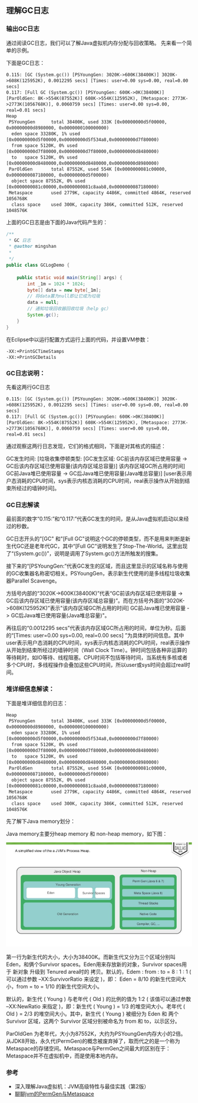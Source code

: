 ## 理解GC日志

### 输出GC日志

通过阅读GC日志，我们可以了解Java虚拟机内存分配与回收策略。
先来看一个简单的示例。

下面是GC日志：

```
0.115: [GC (System.gc()) [PSYoungGen: 3020K->600K(38400K)] 3020K->608K(125952K), 0.0012295 secs] [Times: user=0.00 sys=0.00, real=0.00 secs] 
0.117: [Full GC (System.gc()) [PSYoungGen: 600K->0K(38400K)] [ParOldGen: 8K->554K(87552K)] 608K->554K(125952K), [Metaspace: 2773K->2773K(1056768K)], 0.0060759 secs] [Times: user=0.00 sys=0.00, real=0.01 secs] 
Heap
 PSYoungGen      total 38400K, used 333K [0x00000000d5f00000, 0x00000000d8980000, 0x0000000100000000)
  eden space 33280K, 1% used [0x00000000d5f00000,0x00000000d5f534a8,0x00000000d7f80000)
  from space 5120K, 0% used [0x00000000d7f80000,0x00000000d7f80000,0x00000000d8480000)
  to   space 5120K, 0% used [0x00000000d8480000,0x00000000d8480000,0x00000000d8980000)
 ParOldGen       total 87552K, used 554K [0x0000000081c00000, 0x0000000087180000, 0x00000000d5f00000)
  object space 87552K, 0% used [0x0000000081c00000,0x0000000081c8aab8,0x0000000087180000)
 Metaspace       used 2779K, capacity 4486K, committed 4864K, reserved 1056768K
  class space    used 300K, capacity 386K, committed 512K, reserved 1048576K

```

上面的GC日志是由下面的Java代码产生的：

```java
/**
 * GC 日志
 * @author mingshan
 *
 */
public class GCLogDemo {

    public static void main(String[] args) {
        int _1m = 1024 * 1024;
        byte[] data = new byte[_1m];
        // 将data置为null即让它成为垃圾
        data = null;
        // 通知垃圾回收器回收垃圾（help gc）
        System.gc();
    }
}

```

在Eclipse中以运行配置方式运行上面的代码，并设置VM参数：

```
-XX:+PrintGCTimeStamps
-XX:+PrintGCDetails
```

### GC日志说明：

先看这两行GC日志

```
0.115: [GC (System.gc()) [PSYoungGen: 3020K->600K(38400K)] 3020K->608K(125952K), 0.0012295 secs] [Times: user=0.00 sys=0.00, real=0.00 secs] 
0.117: [Full GC (System.gc()) [PSYoungGen: 600K->0K(38400K)] [ParOldGen: 8K->554K(87552K)] 608K->554K(125952K), [Metaspace: 2773K->2773K(1056768K)], 0.0060759 secs] [Times: user=0.00 sys=0.00, real=0.01 secs] 

```

通过观察这两行日志发现，它们的格式相同，下面是对其格式的描述：

GC发生时间: [垃圾收集停顿类型: [GC发生区域: GC前该内存区域已使用容量 -> GC后该内存区域已使用容量(该内存区域总容量)] 该内存区域GC所占用的时间] GC前Java堆已使用容量 -> GC后Java堆已使用容量(Java堆总容量)] [user表示用户态消耗的CPU时间，sys表示内核态消耗的CPU时间，real表示操作从开始到结束所经过的墙钟时间]。

### GC日志解读

最前面的数字“0.115:”和“0.117:”代表GC发生的时间，是从Java虚拟机启动以来经过的秒数。

GC日志开头的"[GC" 和"[Full GC"说明这个GC的停顿类型，而不是用来判断是新生代GC还是老年代GC，其中“[Full GC”说明发生了Stop-The-World。这里出现了“(System.gc())”，说明是调用了System.gc()方法所触发的搜集。

接下来的“[PSYoungGen:”代表GC发生的区域，而且这里显示的区域名称与使用的GC收集器名称密切相关。PSYoungGen，表示新生代使用的是多线程垃圾收集器Parallel Scavenge。

方括号内部的“3020K->600K(38400K)”代表“GC前该内存区域已使用容量 -> GC后该内存区域已使用容量(该内存区域总容量)”。而在方括号外面的“3020K->608K(125952K)”表示"该内存区域GC所占用的时间] GC前Java堆已使用容量 -> GC后Java堆已使用容量(Java堆总容量)"。

再往后的“0.0012295 secs”代表该内存区域GC所占用的时间，单位为秒。后面的“[Times: user=0.00 sys=0.00, real=0.00 secs] ”为具体的时间信息。其中user表示用户态消耗的CPU时间，sys表示内核态消耗的CPU时间，real表示操作从开始到结束所经过的墙钟时间（Wall Clock Time）。钟时间包括各种非运算的等待耗时，如IO等待、线程阻塞。CPU时间不包括等待时间，当系统有多核或者多个CPU时，多线程操作会叠加这些CPU时间，所以user或sys时间会超过real时间。

### 堆详细信息解读：

下面是堆详细信息的日志：

```
Heap
 PSYoungGen      total 38400K, used 333K [0x00000000d5f00000, 0x00000000d8980000, 0x0000000100000000)
  eden space 33280K, 1% used [0x00000000d5f00000,0x00000000d5f534a8,0x00000000d7f80000)
  from space 5120K, 0% used [0x00000000d7f80000,0x00000000d7f80000,0x00000000d8480000)
  to   space 5120K, 0% used [0x00000000d8480000,0x00000000d8480000,0x00000000d8980000)
 ParOldGen       total 87552K, used 554K [0x0000000081c00000, 0x0000000087180000, 0x00000000d5f00000)
  object space 87552K, 0% used [0x0000000081c00000,0x0000000081c8aab8,0x0000000087180000)
 Metaspace       used 2779K, capacity 4486K, committed 4864K, reserved 1056768K
  class space    used 300K, capacity 386K, committed 512K, reserved 1048576K
```

先了解下Java memory划分：

Java memory主要分heap memory 和 non-heap memory，如下图：

![image](https://github.com/ZZULI-TECH/interview/blob/master/images/java-memory.jpg?raw=true)


第一行为新生代的大小，大小为38400K。而新生代又分为三个区域分别叫Eden，和俩个Survivor spaces。Eden用来存放新的对象，Survivor spaces用于 新对象 升级到 Tenured area时的 拷贝。默认的，Edem : from : to = 8 : 1 : 1 ( 可以通过参数 –XX:SurvivorRatio 来设定 )，即： Eden = 8/10 的新生代空间大小，from = to = 1/10 的新生代空间大小。

默认的，新生代 ( Young ) 与老年代 ( Old ) 的比例的值为 1:2 ( 该值可以通过参数 –XX:NewRatio 来指定 )，即：新生代 ( Young ) = 1/3 的堆空间大小。老年代 ( Old ) = 2/3 的堆空间大小。其中，新生代 ( Young ) 被细分为 Eden 和 两个 Survivor 区域，这两个 Survivor 区域分别被命名为 from 和 to，以示区分。 

 ParOldGen 为老年代，大小为87552K，大约为PSYoungGen内存大小的2倍。 从JDK8开始，永久代(PermGen)的概念被废弃掉了，取而代之的是一个称为Metaspace的存储空间。Metaspace与PermGen之间最大的区别在于：Metaspace并不在虚拟机中，而是使用本地内存。
 
 
### 参考

- 深入理解Java虚拟机：JVM高级特性与最佳实践（第2版）
- [聊聊jvm的PermGen与Metaspace](https://segmentfault.com/a/1190000012577387)